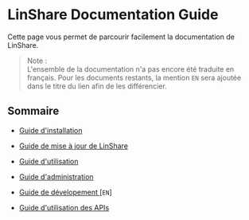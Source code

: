 # LinShare Documentation Guide

Cette page vous permet de parcourir facilement la documentation de LinShare.

> Note :<br/>
    L'ensemble de la documentation n'a pas encore été traduite en français. Pour les documents restants,
    la mention `EN` sera ajoutée dans le titre du lien afin de les différencier.

## Sommaire

* [Guide d'installation](installation/README.md)

* [Guide de mise à jour de LinShare](upgrade/README.md)

* [Guide d'utilisation](user/README.md)

* [Guide d'administration](administration/README.md)

* [Guide de dévelopement ](../EN/development/README.md) [`EN`]

* [Guide d'utilisation des APIs](API/README.md)
